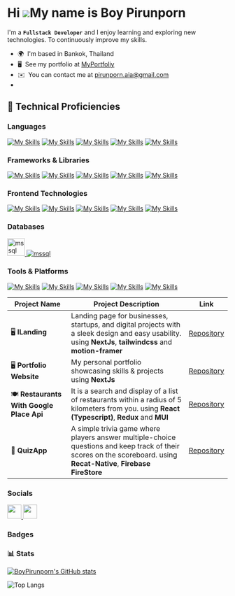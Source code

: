 Hi ![](https://user-images.githubusercontent.com/18350557/176309783-0785949b-9127-417c-8b55-ab5a4333674e.gif)My name is Boy Pirunporn
=====================================================================================================================================

I'm a **`Fullstack Developer`** and I enjoy learning and exploring new technologies. To continuously improve my skills.

* 🌍  I'm based in Bankok, Thailand
* 🖥️  See my portfolio at [MyPortfoliy](http://portfolio-pirunporns-projects.vercel.app/)
* ✉️  You can contact me at [pirunporn.aia@gmail.com](mailto:pirunporn.aia@gmail.com)
* 
## 🧰 Technical Proficiencies
### Languages


[![My Skills](https://skillicons.dev/icons?i=dart)](https://skillicons.dev)
[![My Skills](https://skillicons.dev/icons?i=js)](https://skillicons.dev)
[![My Skills](https://skillicons.dev/icons?i=ts)](https://skillicons.dev)
[![My Skills](https://skillicons.dev/icons?i=php)](https://skillicons.dev)
[![My Skills](https://skillicons.dev/icons?i=v)](https://skillicons.dev)

### Frameworks & Libraries

[![My Skills](https://skillicons.dev/icons?i=react)](https://skillicons.dev)
[![My Skills](https://skillicons.dev/icons?i=nextjs)](https://skillicons.dev)
[![My Skills](https://skillicons.dev/icons?i=express)](https://skillicons.dev)
[![My Skills](https://skillicons.dev/icons?i=flutter)](https://skillicons.dev)
[![My Skills](https://skillicons.dev/icons?i=dotnet)](https://skillicons.dev)

### Frontend Technologies

[![My Skills](https://skillicons.dev/icons?i=html)](https://skillicons.dev)
[![My Skills](https://skillicons.dev/icons?i=css)](https://skillicons.dev)
[![My Skills](https://skillicons.dev/icons?i=tailwind)](https://skillicons.dev)
[![My Skills](https://skillicons.dev/icons?i=bootstrap)](https://skillicons.dev)
[![My Skills](https://skillicons.dev/icons?i=materialui)](https://skillicons.dev)



### Databases

<p align="left">
    <a href="https://www.microsoft.com/en-us/sql-server" target="_blank" rel="noreferrer">
        <img src="https://www.svgrepo.com/show/303229/microsoft-sql-server-logo.svg" alt="mssql" width="40"
            height="40" />
    </a>
    <a href="https://skillicons.dev" target="_blank" rel="noreferrer">
        <img src="https://skillicons.dev/icons?i=mysql,redis" alt="mssql"  />
    </a>
</p>


### Tools & Platforms

[![My Skills](https://skillicons.dev/icons?i=docker)](https://skillicons.dev)
[![My Skills](https://skillicons.dev/icons?i=git)](https://skillicons.dev)
[![My Skills](https://skillicons.dev/icons?i=postman)](https://skillicons.dev)
[![My Skills](https://skillicons.dev/icons?i=linux)](https://skillicons.dev)
[![My Skills](https://skillicons.dev/icons?i=nginx)](https://skillicons.dev)


| Project Name                   | Project Description |          Link |
|--------------------------------|---------------------|---------------|
| 🖥️ **ILanding**          | Landing page for businesses, startups, and digital projects with a sleek design and easy usability. using **NextJs**, **tailwindcss** and **motion-framer**  | [Repository](https://github.com/boypirunporn/iLanding) |
| 🖥️ **Portfolio Website**          | My personal portfolio showcasing skills & projects using **NextJs**  | [Repository](https://github.com/boypirunporn/portfolio) |
| 🍽️ **Restaurants With Google Place Api**          | It is a search and display of a list of restaurants within a radius of 5 kilometers from you. using **React (Typescript)**, **Redux** and **MUI**   | [Repository](https://github.com/boypirunporn/restaurantsWithGooglePlaceApi) |
| 📝 **QuizApp**          | A simple trivia game where players answer multiple-choice questions and keep track of their scores on the scoreboard. using **Recat-Native**, **Firebase FireStore**  | [Repository](https://github.com/boypirunporn/ReactNativeQuizApp) |

### Socials

<p align="left"> <a href="https://www.github.com/BoyPirunporn" target="_blank" rel="noreferrer"> <picture> <source media="(prefers-color-scheme: dark)" srcset="https://raw.githubusercontent.com/danielcranney/readme-generator/main/public/icons/socials/github-dark.svg" /> <source media="(prefers-color-scheme: light)" srcset="https://raw.githubusercontent.com/danielcranney/readme-generator/main/public/icons/socials/github.svg" /> <img src="https://raw.githubusercontent.com/danielcranney/readme-generator/main/public/icons/socials/github.svg" width="32" height="32" /> </picture> </a> <a href="https://www.linkedin.com/in/pirunporn-a-88492-1b9" target="_blank" rel="noreferrer"> <picture> <source media="(prefers-color-scheme: dark)" srcset="https://raw.githubusercontent.com/danielcranney/readme-generator/main/public/icons/socials/linkedin-dark.svg" /> <source media="(prefers-color-scheme: light)" srcset="https://raw.githubusercontent.com/danielcranney/readme-generator/main/public/icons/socials/linkedin.svg" /> <img src="https://raw.githubusercontent.com/danielcranney/readme-generator/main/public/icons/socials/linkedin.svg" width="32" height="32" /> </picture> </a></p>

### Badges

### 📊 Stats

<a href="http://www.github.com/BoyPirunporn"><img src="https://github-readme-stats.vercel.app/api?username=BoyPirunporn&show_icons=true&hide=&count_private=true&title_color=ec4899&text_color=ffffff&icon_color=84cc16&bg_color=1c1917&hide_border=true&show_icons=true" alt="BoyPirunporn's GitHub stats" /></a>


![Top Langs](https://github-readme-stats.vercel.app/api/top-langs/?username=BoyPirunporn&layout=donut-vertical)

